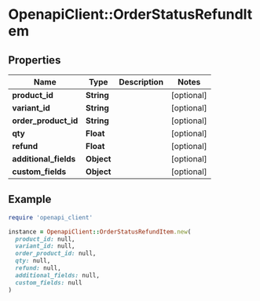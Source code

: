 # OpenapiClient::OrderStatusRefundItem

## Properties

| Name | Type | Description | Notes |
| ---- | ---- | ----------- | ----- |
| **product_id** | **String** |  | [optional] |
| **variant_id** | **String** |  | [optional] |
| **order_product_id** | **String** |  | [optional] |
| **qty** | **Float** |  | [optional] |
| **refund** | **Float** |  | [optional] |
| **additional_fields** | **Object** |  | [optional] |
| **custom_fields** | **Object** |  | [optional] |

## Example

```ruby
require 'openapi_client'

instance = OpenapiClient::OrderStatusRefundItem.new(
  product_id: null,
  variant_id: null,
  order_product_id: null,
  qty: null,
  refund: null,
  additional_fields: null,
  custom_fields: null
)
```

